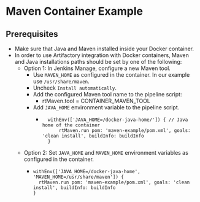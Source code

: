 # Maven Container Example
## Prerequisites
* Make sure that Java and Maven installed inside your Docker container.
* In order to use Artifactory integration with Docker containers, Maven and Java installations paths should be set by one of the following:
    * Option 1: In Jenkins Manage, configure a new Maven tool.
        * Use `MAVEN_HOME` as configured in the container. In our example use `/usr/share/maven`.
        * Uncheck `Install automatically`.
        * Add the configured Maven tool name to the pipeline script:
            * rtMaven.tool = CONTAINER_MAVEN_TOOL
        * Add `JAVA_HOME` environment variable to the pipeline script.
            *       withEnv(['JAVA_HOME=/docker-java-home/']) { // Java home of the container
                        rtMaven.run pom: 'maven-example/pom.xml', goals: 'clean install', buildInfo: buildInfo
                    }
    * Option 2: Set `JAVA_HOME` and `MAVEN_HOME` environment variables as configured in the container.
        *     withEnv(['JAVA_HOME=/docker-java-home', 'MAVEN_HOME=/usr/share/maven']) {
                rtMaven.run pom: 'maven-example/pom.xml', goals: 'clean install', buildInfo: buildInfo
              }